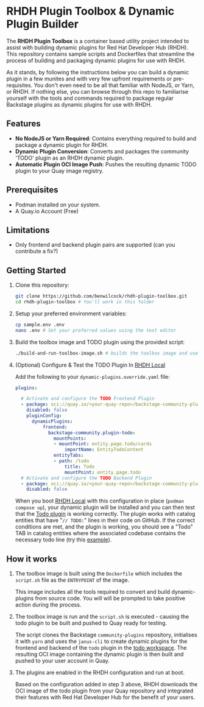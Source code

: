 # RHDH Plugin Toolbox & Dynamic Plugin Builder

The **RHDH Plugin Toolbox** is a container based utility project intended to assist with building dynamic plugins for Red Hat Developer Hub (RHDH). This repository contains sample scripts and Dockerfiles that streamline the process of building and packaging dynamic plugins for use with RHDH. 

As it stands, by following the instructions below you can build a dynamic plugin in a few munites and with very few upfront requirements or pre-requisites. You don't even need to be all that familiar with NodeJS, or Yarn, or RHDH. If nothing else, you can browse through this repo to familiarise yourself with the tools and commands required to package regular Backstage plugins as dynamic plugins for use with RHDH.

## Features

- **No NodeJS or Yarn Required**: Contains everything required to build and package a dynamic plugin for RHDH.
- **Dynamic Plugin Conversion**: Converts and packages the community 'TODO' plugin as an RHDH dynamic plugin.
- **Automatic Plugin OCI Image Push**: Pushes the resulting dynamic TODO plugin to your Quay image registry.

## Prerequisites

- Podman installed on your system.
- A Quay.io Account (Free)

## Limitations

- Only frontend and backend plugin pairs are supported (can you contribute a fix?)

## Getting Started

1. Clone this repository:

    ```bash
    git clone https://github.com/benwilcock/rhdh-plugin-toolbox.git
    cd rhdh-plugin-toolbox # You'll work in this folder
    ```

2. Setup your preferred environment variables:

    ```bash
    cp sample.env .env
    nano .env # Set your preferred values using the text editor
    ```

2. Build the toolbox image and TODO plugin using the provided script:

    ```bash
    ./build-and-run-toolbox-image.sh # builds the toolbox image and uses it to create your plugin
    ```

3. (Optional) Configure & Test the TODO Plugin In [RHDH Local](https://github.com/redhat-developer/rhdh-local)

    Add the following to your `dynamic-plugins.override.yaml` file:

    ```yaml
    plugins:

      # Activate and configure the TODO Frontend Plugin
      - package: oci://quay.io/<your-quay-repo>/backstage-community-plugin-todo:latest!backstage-community-plugin-todo
        disabled: false
        pluginConfig:
          dynamicPlugins:
              frontend:
                backstage-community.plugin-todo:
                  mountPoints:
                  - mountPoint: entity.page.todo/cards
                      importName: EntityTodoContent
                  entityTabs:
                  - path: /todo
                      title: Todo
                      mountPoint: entity.page.todo
      # Activate and configure the TODO Backend Plugin
      - package: oci://quay.io/<your-quay-repo>/backstage-community-plugin-todo:latest!backstage-community-plugin-todo-backend
        disabled: false
    ```

    When you boot [RHDH Local](https://github.com/redhat-developer/rhdh-local) with this configuration in place (`podman compose up`), your dynamic plugin will be installed and you can then test that the [Todo plugin](https://github.com/backstage/community-plugins/tree/main/workspaces/todo/plugins/todo) is working correctly. The plugin works with catalog entities that have "`// TODO:`" lines in their code on GitHub. If the correct conditions are met, and the plugin is working, you should see a "Todo" TAB in catalog entities where the associated codebase contains the necessary todo line (try this [example](https://github.com/benwilcock/springboot-djl-demo/blob/main/catalog-info.yml)).

## How it works

1. The toolbox image is built using the `Dockerfile` which includes the `script.sh` file as the `ENTRYPOINT` of the image.

   This image includes all the tools required to convert and build dynamic-plugins from source code. You will will be prompted to take positive action during the process.

2. The toolbox image is run and the `script.sh` is executed - causing the todo plugin to be built and pushed to Quay ready for testing.

   The script clones the Backstage `community-plugins` repository, initialises it with `yarn` and uses the `janus-cli` to create dynamic plugins for the frontend and backend of the `todo` plugin in the [todo workspace](https://github.com/backstage/community-plugins/tree/main/workspaces/todo). The resulting OCI image containing the dynamic plugin is then built and pushed to your user account in Quay.

3. The plugins are enabled in the RHDH configuration and run at boot.

   Based on the configuration added in step 3 above, RHDH downloads the OCI image of the todo plugin from your Quay repository and integrated their features with Red Hat Developer Hub for the benefit of your users.